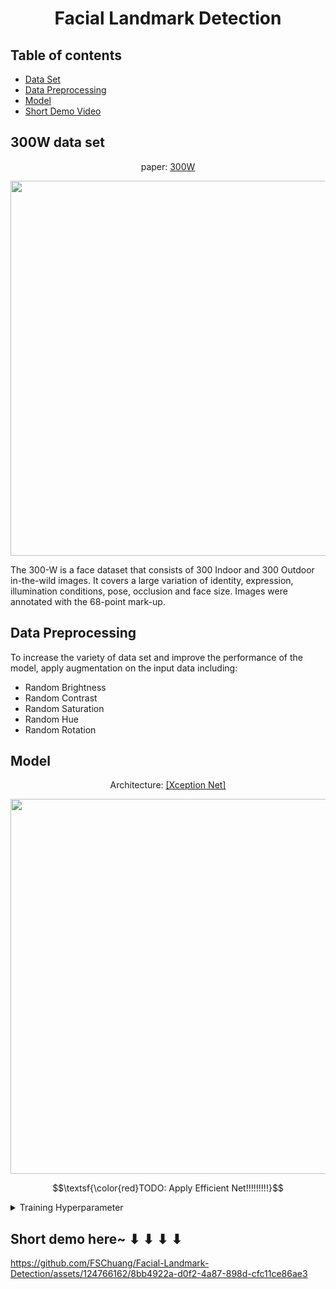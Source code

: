 # <p align = "center"> Facial Landmark Detection </p>
## Table of contents
- [Data Set](#data-set)
- [Data Preprocessing](#data-preprocessing)
- [Model](#model)
- [Short Demo Video](#short-demo)


## <a name = "data-set"> 300W data set 
<p align = "center"> paper:
  <a href="https://arxiv.org/abs/2401.13601](https://ibug.doc.ic.ac.uk/media/uploads/documents/sagonas_iccv_2013_300_w.pdf">300W</a> </p>
<p align = "center"><img width = "600px" src="https://github.com/FSChuang/Facial-Landmark-Detection/assets/124766162/355c434e-a391-4f97-95fb-2c1e94061695"/></p>
The 300-W is a face dataset that consists of 300 Indoor and 300 Outdoor in-the-wild images. It covers a large variation of identity, expression, illumination conditions, pose, occlusion and face size. Images were annotated with the 68-point mark-up. <br/>

## <a name = "data-preprocessing"> Data Preprocessing
To increase the variety of data set and improve the performance of the model, apply augmentation on the input data including:
  - Random Brightness
  - Random Contrast
  - Random Saturation
  - Random Hue
  - Random Rotation

## <a name = "model"> Model
<p align = "center">Architecture: 
  <a href = "https://arxiv.org/abs/1610.02357">[Xception Net]</a></p>
<p align = "center"><img width = "600px" src="https://github.com/FSChuang/Facial-Landmark-Detection/assets/124766162/6b516384-38ad-4322-93e6-40e30dbf0231"/></p>
<p align = "center">$$\textsf{\color{red}TODO: Apply Efficient Net!!!!!!!!!}$$</p>

<details><summary>Training Hyperparameter</summary>
  <pre>
  1.  Objective loss: MSELoss</br>
  2.  Optimizer: Adam</br>
  3.  Learning Rate: 0.0016</br>
  4.  Epoch: 30
  </pre>
</details>


## <a name = "short-demo"> Short demo here~ ⬇ ⬇ ⬇ ⬇
https://github.com/FSChuang/Facial-Landmark-Detection/assets/124766162/8bb4922a-d0f2-4a87-898d-cfc11ce86ae3





